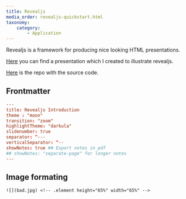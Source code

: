 ```yaml
---
title: Revealjs
media_order: revealjs-quickstart.html
taxonomy:
    category:
        - Application
---
```


Revealjs is a framework for producing nice looking HTML presentations.

[Here](https://open.rootknecht.io/revealjs-intro/#/) you can find a presentation which I created to illustrate revealjs.

[Here](https://repo.rootknecht.net/open/revealjs-intro) is the repo with the source code.

## Frontmatter

```toml
---
title: Revealjs Introduction
theme : "moon"
transition: "zoom"
highlightTheme: "darkula"
slidenumber: true
separator: ^---
verticalSeparator: ^--
showNotes: true ## Export notes in pdf
## showNotes: "separate-page" for longer notes
---
```

## Image formating

```
![](bad.jpg) <!-- .element height="65%" width="65%" -->
```